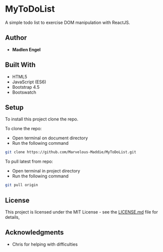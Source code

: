 # MyToDoList

A simple todo list to exercise DOM manipulation with ReactJS.

## Author

* **Madlen Engel**

## Built With

* HTML5
* JavaScript (ES6)
* Bootstrap 4.5
* Bootswatch

## Setup

To install this project clone the repo.

To clone the repo:

- Open terminal on document directory
- Run the following command

```bash
git clone https://github.com/Marvelous-Maddie/MyToDoList.git
```

To pull latest from repo:

- Open terminal in project directory
- Run the following command

```bash
git pull origin
```

## License

This project is licensed under the MIT License - see the [LICENSE.md](LICENSE.md) file for details,

## Acknowledgments

* Chris for helping with difficulties
